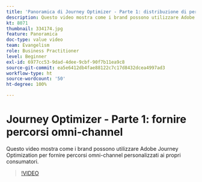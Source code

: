 ```yaml
---
title: 'Panoramica di Journey Optimizer - Parte 1: distribuzione di percorsi omni-channel'
description: Questo video mostra come i brand possono utilizzare Adobe Journey Optimization per fornire percorsi omni-channel personalizzati ai propri consumatori.
kt: 8071
thumbnail: 334174.jpg
feature: Panoramica
doc-type: value video
team: Evangelism
role: Business Practitioner
level: Beginner
exl-id: 6977cc53-9dad-4dee-9cbf-90f7b11ea9c8
source-git-commit: ea5e6412db4fae88122c7c17d8432dcea4997ad3
workflow-type: ht
source-wordcount: '50'
ht-degree: 100%

---
```


# Journey Optimizer - Parte 1: fornire percorsi omni-channel

Questo video mostra come i brand possono utilizzare Adobe Journey Optimization per fornire percorsi omni-channel personalizzati ai propri consumatori.

>[!VIDEO](https://video.tv.adobe.com/v/334174?quality=12)
